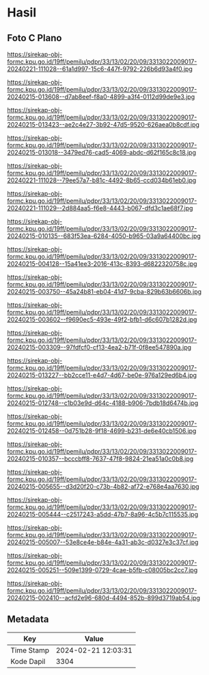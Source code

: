 # Hasil

## Foto C Plano

https://sirekap-obj-formc.kpu.go.id/19ff/pemilu/pdpr/33/13/02/20/09/3313022009017-20240221-111028--61a1d997-15c6-447f-9792-226b6d93a4f0.jpg

https://sirekap-obj-formc.kpu.go.id/19ff/pemilu/pdpr/33/13/02/20/09/3313022009017-20240215-013608--d7ab8eef-f8a0-4899-a3f4-0112d99de9e3.jpg

https://sirekap-obj-formc.kpu.go.id/19ff/pemilu/pdpr/33/13/02/20/09/3313022009017-20240215-013423--ae2c4e27-3b92-47d5-9520-626aea0b8cdf.jpg

https://sirekap-obj-formc.kpu.go.id/19ff/pemilu/pdpr/33/13/02/20/09/3313022009017-20240215-013018--3479ed76-cad5-4069-abdc-d62f165c8c18.jpg

https://sirekap-obj-formc.kpu.go.id/19ff/pemilu/pdpr/33/13/02/20/09/3313022009017-20240221-111028--79ee57a7-b81c-4492-8b65-ccd034b61eb0.jpg

https://sirekap-obj-formc.kpu.go.id/19ff/pemilu/pdpr/33/13/02/20/09/3313022009017-20240221-111029--2d884aa5-f6e8-4443-b067-dfd3c1ae68f7.jpg

https://sirekap-obj-formc.kpu.go.id/19ff/pemilu/pdpr/33/13/02/20/09/3313022009017-20240215-010135--683f53ea-6284-4050-b965-03a9a64400bc.jpg

https://sirekap-obj-formc.kpu.go.id/19ff/pemilu/pdpr/33/13/02/20/09/3313022009017-20240215-004128--15a41ee3-2016-413c-8393-d6822320758c.jpg

https://sirekap-obj-formc.kpu.go.id/19ff/pemilu/pdpr/33/13/02/20/09/3313022009017-20240215-003750--45a24b81-eb04-41d7-9cba-829b63b6606b.jpg

https://sirekap-obj-formc.kpu.go.id/19ff/pemilu/pdpr/33/13/02/20/09/3313022009017-20240215-003602--f9690ec5-493e-49f2-bfb1-d6c607b1282d.jpg

https://sirekap-obj-formc.kpu.go.id/19ff/pemilu/pdpr/33/13/02/20/09/3313022009017-20240215-003309--97fdfcf0-cf13-4ea2-b71f-0f8ee547890a.jpg

https://sirekap-obj-formc.kpu.go.id/19ff/pemilu/pdpr/33/13/02/20/09/3313022009017-20240215-013227--bb2cce11-e4d7-4d67-be0e-976a129ed6b4.jpg

https://sirekap-obj-formc.kpu.go.id/19ff/pemilu/pdpr/33/13/02/20/09/3313022009017-20240215-012748--c1b03e9d-d64c-4188-b906-7bdb18d6474b.jpg

https://sirekap-obj-formc.kpu.go.id/19ff/pemilu/pdpr/33/13/02/20/09/3313022009017-20240215-012458--0d751b28-9f18-4699-b231-de6e40cb1506.jpg

https://sirekap-obj-formc.kpu.go.id/19ff/pemilu/pdpr/33/13/02/20/09/3313022009017-20240215-010357--bcccbff8-7637-47f8-9824-21ea51a0c0b8.jpg

https://sirekap-obj-formc.kpu.go.id/19ff/pemilu/pdpr/33/13/02/20/09/3313022009017-20240215-005655--d3d20f20-c73b-4b82-af72-e768e4aa7630.jpg

https://sirekap-obj-formc.kpu.go.id/19ff/pemilu/pdpr/33/13/02/20/09/3313022009017-20240215-005444--c2517243-a5dd-47b7-8a96-4c5b7c115535.jpg

https://sirekap-obj-formc.kpu.go.id/19ff/pemilu/pdpr/33/13/02/20/09/3313022009017-20240215-005007--53e8ce4e-b84e-4a31-ab3c-d0327e3c37cf.jpg

https://sirekap-obj-formc.kpu.go.id/19ff/pemilu/pdpr/33/13/02/20/09/3313022009017-20240215-005251--509e1399-0729-4cae-b5fb-c08005bc2cc7.jpg

https://sirekap-obj-formc.kpu.go.id/19ff/pemilu/pdpr/33/13/02/20/09/3313022009017-20240215-002410--acfd2e96-680d-4494-852b-899d3719ab54.jpg


## Metadata

| Key        | Value               |
| ---------- | ------------------- |
| Time Stamp | 2024-02-21 12:03:31 |
| Kode Dapil | 3304                |



